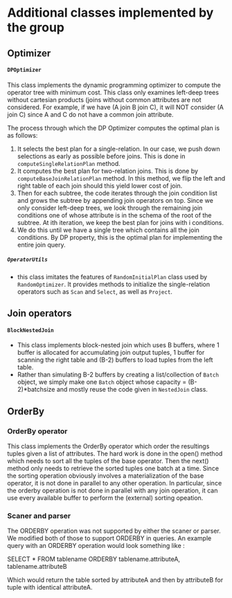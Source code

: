 # Additional classes implemented by the group

## Optimizer

#### `DPOptimizer`

This class implements the dynamic programming optimizer to compute the operator tree with minimum cost. This class only examines left-deep trees without cartesian products (joins without common attributes are not considered. For example, if we have (A join B join C), it will NOT consider (A join C) since A and C do not have a common join attribute.

The process through which the DP Optimizer computes the optimal plan is as follows:
1. It selects the best plan for a single-relation. In our case, we push down selections as early as possible before joins. This is done in `computeSingleRelationPlan` method.
2. It computes the best plan for two-relation joins. This is done by `computeBaseJoinRelationPlan` method. In this method, we flip the left and right table of each join should this yield lower cost of join.
3. Then for each subtree, the code iterates through the join condition list and grows the subtree by appending join operators on top. Since we only consider left-deep trees, we look through the remaining join conditions one of whose attribute is in the schema of the root of the subtree. At ith iteration, we keep the best plan for joins with i conditions.
4. We do this until we have a single tree which contains all the join conditions. By DP property, this is the optimal plan for implementing the entire join query.

##### `OperatorUtils`
- this class imitates the features of `RandomInitialPlan` class used by `RandomOptimizer`. It provides methods to initialize the single-relation operators such as `Scan` and `Select`, as well as `Project`.

## Join operators

#### `BlockNestedJoin`
- This class implements block-nested join which uses B buffers, where 1 buffer is allocated for accumulating join output tuples, 1 buffer for scanning the right table and (B-2) buffers to load tuples from the left table.
- Rather than simulating B-2 buffers by creating a list/collection of `Batch` object, we simply make one `Batch` object whose capacity = (B-2)*batchsize and mostly reuse the code given in `NestedJoin` class.

## OrderBy

### OrderBy operator
This class implements the OrderBy operator which order the resultings tuples given a list of attributes. The hard work is done in the open() method which needs to sort all the tuples of the base operator. Then the next() method only needs to retrieve the sorted tuples one batch at a time. Since the sorting operation obviously involves a materialization of the base operator, it is not done in parallel to any other operation. In particular, since the orderby operation is not done in parallel with any join operation, it can use every available buffer to perform the (external) sorting opeation.

### Scaner and parser
The ORDERBY operation was not supported by either the scaner or parser. We modified both of those to support ORDERBY in queries. An example query with an ORDERBY operation would look something like :

SELECT *
FROM tablename
ORDERBY tablename.attributeA, tablename.attributeB

Which would return the table sorted by attributeA and then by attributeB for tuple with identical attributeA.




